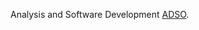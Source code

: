 Analysis and Software Development 
[ADSO](https://github.com/dmikan/ADSO2023/blob/master/240202501_english/GA1/AA1/GA1_240202501_AA1_EV03_brochure.pdf).

